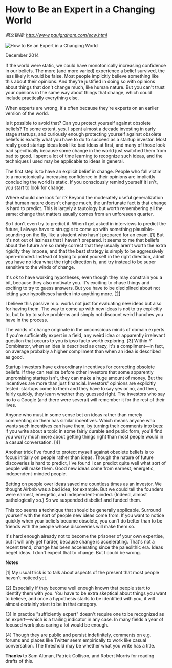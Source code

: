 # How to Be an Expert in a Changing World

_原文链接: <http://www.paulgraham.com/ecw.html>_

![How to Be an Expert in a Changing World](https://s.turbifycdn.com/aah/paulgraham/how-to-be-an-expert-in-a-changing-world-4.gif)  
  
December 2014  
  
If the world were static, we could have monotonically increasing confidence in our beliefs. The more (and more varied) experience a belief survived, the less likely it would be false. Most people implicitly believe something like this about their opinions. And they're justified in doing so with opinions about things that don't change much, like human nature. But you can't trust your opinions in the same way about things that change, which could include practically everything else.  
  
When experts are wrong, it's often because they're experts on an earlier version of the world.  
  
Is it possible to avoid that? Can you protect yourself against obsolete beliefs? To some extent, yes. I spent almost a decade investing in early stage startups, and curiously enough protecting yourself against obsolete beliefs is exactly what you have to do to succeed as a startup investor. Most really good startup ideas look like bad ideas at first, and many of those look bad specifically because some change in the world just switched them from bad to good. I spent a lot of time learning to recognize such ideas, and the techniques I used may be applicable to ideas in general.  
  
The first step is to have an explicit belief in change. People who fall victim to a monotonically increasing confidence in their opinions are implicitly concluding the world is static. If you consciously remind yourself it isn't, you start to look for change.  
  
Where should one look for it? Beyond the moderately useful generalization that human nature doesn't change much, the unfortunate fact is that change is hard to predict. This is largely a tautology but worth remembering all the same: change that matters usually comes from an unforeseen quarter.  
  
So I don't even try to predict it. When I get asked in interviews to predict the future, I always have to struggle to come up with something plausible-sounding on the fly, like a student who hasn't prepared for an exam. [1] But it's not out of laziness that I haven't prepared. It seems to me that beliefs about the future are so rarely correct that they usually aren't worth the extra rigidity they impose, and that the best strategy is simply to be aggressively open-minded. Instead of trying to point yourself in the right direction, admit you have no idea what the right direction is, and try instead to be super sensitive to the winds of change.  
  
It's ok to have working hypotheses, even though they may constrain you a bit, because they also motivate you. It's exciting to chase things and exciting to try to guess answers. But you have to be disciplined about not letting your hypotheses harden into anything more. [2]  
  
I believe this passive m.o. works not just for evaluating new ideas but also for having them. The way to come up with new ideas is not to try explicitly to, but to try to solve problems and simply not discount weird hunches you have in the process.  
  
The winds of change originate in the unconscious minds of domain experts. If you're sufficiently expert in a field, any weird idea or apparently irrelevant question that occurs to you is ipso facto worth exploring. [3] Within Y Combinator, when an idea is described as crazy, it's a compliment—in fact, on average probably a higher compliment than when an idea is described as good.  
  
Startup investors have extraordinary incentives for correcting obsolete beliefs. If they can realize before other investors that some apparently unpromising startup isn't, they can make a huge amount of money. But the incentives are more than just financial. Investors' opinions are explicitly tested: startups come to them and they have to say yes or no, and then, fairly quickly, they learn whether they guessed right. The investors who say no to a Google (and there were several) will remember it for the rest of their lives.  
  
Anyone who must in some sense bet on ideas rather than merely commenting on them has similar incentives. Which means anyone who wants such incentives can have them, by turning their comments into bets: if you write about a topic in some fairly durable and public form, you'll find you worry much more about getting things right than most people would in a casual conversation. [4]  
  
Another trick I've found to protect myself against obsolete beliefs is to focus initially on people rather than ideas. Though the nature of future discoveries is hard to predict, I've found I can predict quite well what sort of people will make them. Good new ideas come from earnest, energetic, independent-minded people.  
  
Betting on people over ideas saved me countless times as an investor. We thought Airbnb was a bad idea, for example. But we could tell the founders were earnest, energetic, and independent-minded. (Indeed, almost pathologically so.) So we suspended disbelief and funded them.  
  
This too seems a technique that should be generally applicable. Surround yourself with the sort of people new ideas come from. If you want to notice quickly when your beliefs become obsolete, you can't do better than to be friends with the people whose discoveries will make them so.  
  
It's hard enough already not to become the prisoner of your own expertise, but it will only get harder, because change is accelerating. That's not a recent trend; change has been accelerating since the paleolithic era. Ideas beget ideas. I don't expect that to change. But I could be wrong.  
  
  
  
  
  
**Notes**  
  
[1] My usual trick is to talk about aspects of the present that most people haven't noticed yet.  
  
[2] Especially if they become well enough known that people start to identify them with you. You have to be extra skeptical about things you want to believe, and once a hypothesis starts to be identified with you, it will almost certainly start to be in that category.  
  
[3] In practice "sufficiently expert" doesn't require one to be recognized as an expert—which is a trailing indicator in any case. In many fields a year of focused work plus caring a lot would be enough.  
  
[4] Though they are public and persist indefinitely, comments on e.g. forums and places like Twitter seem empirically to work like casual conversation. The threshold may be whether what you write has a title.  
  
**Thanks** to Sam Altman, Patrick Collison, and Robert Morris for reading drafts of this.  
  

